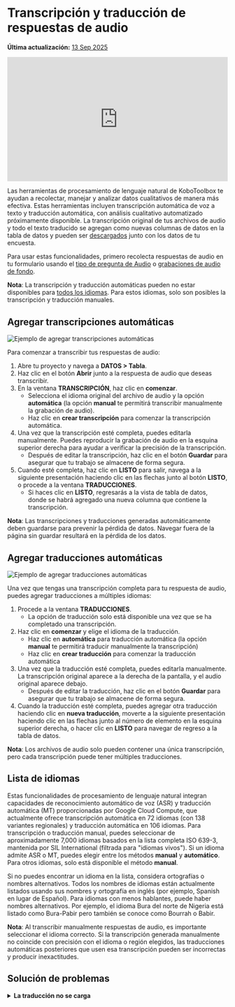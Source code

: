 # Transcripción y traducción de respuestas de audio
**Última actualización:** <a href="https://github.com/kobotoolbox/docs/blob/81ea68d620feb190d5829be9521d3f913e88de91/source/transcription-translation.md" class="reference">13 Sep 2025</a>

<iframe src="https://www.youtube.com/embed/vefmH9JzJTU?si=8aF_U8M6BAft9kRr" style="width: 100%; aspect-ratio: 16 / 9; height: auto; border: 0;" title="YouTube video player" frameborder="0" allow="accelerometer; autoplay; clipboard-write; encrypted-media; gyroscope; picture-in-picture; web-share" allowfullscreen></iframe>

Las herramientas de procesamiento de lenguaje natural de KoboToolbox te ayudan a recolectar, manejar y analizar datos cualitativos de manera más efectiva. Estas herramientas incluyen transcripción automática de voz a texto y traducción automática, con análisis cualitativo automatizado próximamente disponible. La transcripción original de tus archivos de audio y todo el texto traducido se agregan como nuevas columnas de datos en la tabla de datos y pueden ser [descargados](https://support.kobotoolbox.org/export_download.html) junto con los datos de tu encuesta.

Para usar estas funcionalidades, primero recolecta respuestas de audio en tu formulario usando el [tipo de pregunta de Audio](https://support.kobotoolbox.org/photo_audio_video_file.html) o [grabaciones de audio de fondo](https://support.kobotoolbox.org/recording-interviews.html).


<p class="note">
    <strong>Nota</strong>: La transcripción y traducción automáticas pueden no estar disponibles para <a href="#language-list">todos los idiomas</a>. Para estos idiomas, solo son posibles la transcripción y traducción manuales.
</p>

## Agregar transcripciones automáticas

![Ejemplo de agregar transcripciones automáticas](images/transcription_translation/transcription.png)

Para comenzar a transcribir tus respuestas de audio:

1. Abre tu proyecto y navega a **DATOS > Tabla**.
2. Haz clic en el botón **Abrir** junto a la respuesta de audio que deseas transcribir.
3. En la ventana **TRANSCRIPCIÓN**, haz clic en **comenzar**.
    - Selecciona el idioma original del archivo de audio y la opción **automática** (la opción **manual** te permitirá transcribir manualmente la grabación de audio).
    - Haz clic en **crear transcripción** para comenzar la transcripción automática.
4. Una vez que la transcripción esté completa, puedes editarla manualmente. Puedes reproducir la grabación de audio en la esquina superior derecha para ayudar a verificar la precisión de la transcripción.
    - Después de editar la transcripción, haz clic en el botón **Guardar** para asegurar que tu trabajo se almacene de forma segura.
5. Cuando esté completa, haz clic en **LISTO** para salir, navega a la siguiente presentación haciendo clic en las flechas junto al botón **LISTO**, o procede a la ventana **TRADUCCIONES**.
    - Si haces clic en **LISTO**, regresarás a la vista de tabla de datos, donde se habrá agregado una nueva columna que contiene la transcripción.

<p class="note">
    <strong>Nota</strong>: Las transcripciones y traducciones generadas automáticamente deben guardarse para prevenir la pérdida de datos. Navegar fuera de la página sin guardar resultará en la pérdida de los datos.
</p>

## Agregar traducciones automáticas

![Ejemplo de agregar traducciones automáticas](images/transcription_translation/translation.png)

Una vez que tengas una transcripción completa para tu respuesta de audio, puedes agregar traducciones a múltiples idiomas:

1. Procede a la ventana **TRADUCCIONES**.
    - La opción de traducción solo está disponible una vez que se ha completado una transcripción.
2. Haz clic en **comenzar** y elige el idioma de la traducción.
    - Haz clic en **automática** para traducción automática (la opción **manual** te permitirá traducir manualmente la transcripción)
    - Haz clic en **crear traducción** para comenzar la traducción automática
3. Una vez que la traducción esté completa, puedes editarla manualmente. La transcripción original aparece a la derecha de la pantalla, y el audio original aparece debajo.
    - Después de editar la traducción, haz clic en el botón **Guardar** para asegurar que tu trabajo se almacene de forma segura.
4. Cuando la traducción esté completa, puedes agregar otra traducción haciendo clic en <i class="k-icon-plus"></i> **nueva traducción**, moverte a la siguiente presentación haciendo clic en las flechas junto al número de elemento en la esquina superior derecha, o hacer clic en **LISTO** para navegar de regreso a la tabla de datos.

<p class="note">
    <strong>Nota</strong>: Los archivos de audio solo pueden contener una única transcripción, pero cada transcripción puede tener múltiples traducciones.
</p>

## Lista de idiomas

Estas funcionalidades de procesamiento de lenguaje natural integran capacidades de reconocimiento automático de voz (ASR) y traducción automática (MT) proporcionadas por Google Cloud Compute, que actualmente ofrece transcripción automática en 72 idiomas (con 138 variantes regionales) y traducción automática en 106 idiomas. Para transcripción o traducción manual, puedes seleccionar de aproximadamente 7,000 idiomas basados en la lista completa ISO 639-3, mantenida por SIL International (filtrada para "idiomas vivos"). Si un idioma admite ASR o MT, puedes elegir entre los métodos **manual** y **automático**. Para otros idiomas, solo está disponible el método **manual**.

Si no puedes encontrar un idioma en la lista, considera ortografías o nombres alternativos. Todos los nombres de idiomas están actualmente listados usando sus nombres y ortografía en inglés (por ejemplo, Spanish en lugar de Español). Para idiomas con menos hablantes, puede haber nombres alternativos. Por ejemplo, el idioma Bura del norte de Nigeria está listado como Bura-Pabir pero también se conoce como Bourrah o Babir.

<p class="note">
    <strong>Nota</strong>: Al transcribir manualmente respuestas de audio, es importante seleccionar el idioma correcto. Si la transcripción generada manualmente no coincide con precisión con el idioma o región elegidos, las traducciones automáticas posteriores que usen esa transcripción pueden ser incorrectas y producir inexactitudes.
</p>

## Solución de problemas

<details>
    <summary><strong>La traducción no se carga</strong></summary>
    A veces, la segunda traducción puede quedarse atascada con un ícono de carga. Si esto sucede, actualiza la página y la traducción debería aparecer. Este es un problema en el que estamos trabajando para solucionar.
</details>